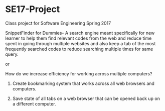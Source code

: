 
# SE17-Project
Class project for Software Engineering Spring 2017

SnippetFinder for Dummies- A search engine meant specifically for new learner to help them find relevant codes from the web and reduce time spent in going through multiple websites and also keep a tab of the most frequently searched codes to reduce searching multiple times for same query.

or

How do we increase efficiency for working across multiple computers?

1. Create bookmarking system that works across all web browsers and computers.

2. Save state of all tabs on a web browser that can be opened back up on a different computer. 
